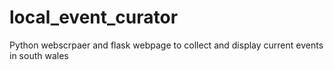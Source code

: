 # local_event_curator
Python webscrpaer and flask webpage to collect and display current events in south wales
